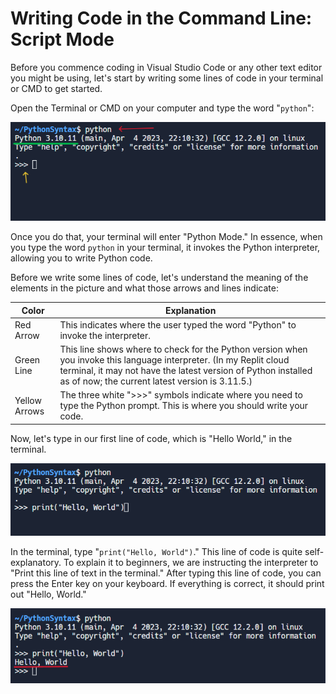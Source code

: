 # Writing Code in the Command Line: Script Mode

Before you commence coding in Visual Studio Code or any other text editor you might be using, let's start by writing some lines of code in your terminal or CMD to get started.

   Open the Terminal or CMD on your computer and type the word "`python`":

   ![Terminal Screen](../../../Assets/Python%20Tutorial/Basic%20Python%20Syntax/Python-Terminal.png)

   Once you do that, your terminal will enter "Python Mode." In essence, when you type the word `python` in your terminal, it invokes the Python interpreter, allowing you to write Python code.

   Before we write some lines of code, let's understand the meaning of the elements in the picture and what those arrows and lines indicate:

   | Color          | Explanation                                                                                                 |
   | -------------- | ----------------------------------------------------------------------------------------------------------- |
   | Red Arrow      | This indicates where the user typed the word "Python" to invoke the interpreter.                         |
   | Green Line     | This line shows where to check for the Python version when you invoke this language interpreter. (In my Replit cloud terminal, it may not have the latest version of Python installed as of now; the current latest version is 3.11.5.) |
   | Yellow Arrows  | The three white ">>>" symbols indicate where you need to type the Python prompt. This is where you should write your code. |

   Now, let's type in our first line of code, which is "Hello World," in the terminal.

   ![Hello World](../../../Assets/Python%20Tutorial/Basic%20Python%20Syntax/Hello-WORLD-CLI.png)

   In the terminal, type "`print("Hello, World")`." This line of code is quite self-explanatory. To explain it to beginners, we are instructing the interpreter to "Print this line of text in the terminal." After typing this line of code, you can press the Enter key on your keyboard. If everything is correct, it should print out "Hello, World."

   ![Hello World](../../../Assets/Python%20Tutorial/Basic%20Python%20Syntax/Hello-World-print.png)
